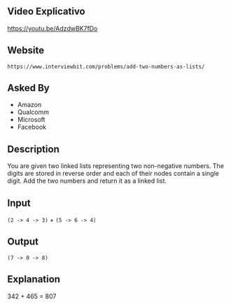 ## Video Explicativo

https://youtu.be/AdzdwBK7fDo

## Website

	https://www.interviewbit.com/problems/add-two-numbers-as-lists/

## Asked By
- Amazon
- Qualcomm
- Microsoft
- Facebook

## Description
You are given two linked lists representing two non-negative numbers. The digits are stored in reverse order and each of their nodes contain a single digit. Add the two numbers and return it as a linked list.


## Input
`(2 -> 4 -> 3)` + `(5 -> 6 -> 4)`

## Output
`(7 -> 0 -> 8)`

## Explanation
342 + 465 = 807
